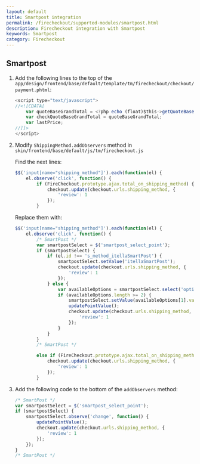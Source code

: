 ```yaml
---
layout: default
title: Smartpost integration
permalink: /firecheckout/supported-modules/smartpost.html
description: Firecheckout integration with Smartpost
keywords: Smartpost
category: Firecheckout
---
```


## Smartpost

 1. Add the following lines to the top of the `app/design/frontend/base/default/template/tm/firecheckout/checkout/payment.phtml`:

    ```javascript
    <script type="text/javascript">
    //<![CDATA[
        var quoteBaseGrandTotal = <?php echo (float)$this->getQuoteBaseGrandTotal(); ?>;
        var checkQuoteBaseGrandTotal = quoteBaseGrandTotal;
        var lastPrice;
    //]]>
    </script>
    ```

 2. Modify `ShippingMethod.addObservers` method in `skin/frontend/base/default/js/tm/firecheckout.js`

    Find the next lines:

    ```javascript
    $$('input[name="shipping_method"]').each(function(el) {
        el.observe('click', function() {
            if (FireCheckout.prototype.ajax.total_on_shipping_method) {
                checkout.update(checkout.urls.shipping_method, {
                    'review': 1
                });
            }
    ```

    Replace them with:

    ```javascript
    $$('input[name="shipping_method"]').each(function(el) {
        el.observe('click', function() {
            /* SmartPost */
            var smartpostSelect = $('smartpost_select_point');
            if (smartpostSelect) {
                if (el.id !== 's_method_itellaSmartPost') {
                    smartpostSelect.setValue('itellaSmartPost');
                    checkout.update(checkout.urls.shipping_method, {
                        'review': 1
                    });
                } else {
                    var availableOptions = smartpostSelect.select('option');
                    if (availableOptions.length >= 2) {
                        smartpostSelect.setValue(availableOptions[1].value);
                        updatePointValue();
                        checkout.update(checkout.urls.shipping_method, {
                            'review': 1
                        });
                    }
                }
            }
            /* SmartPost */

            else if (FireCheckout.prototype.ajax.total_on_shipping_method) {
                checkout.update(checkout.urls.shipping_method, {
                    'review': 1
                });
            }
    ```

 2. Add the following code to the bottom of the `addObservers` method:

    ```javascript
    /* SmartPost */
    var smartpostSelect = $('smartpost_select_point');
    if (smartpostSelect) {
        smartpostSelect.observe('change', function() {
            updatePointValue();
            checkout.update(checkout.urls.shipping_method, {
                'review': 1
            });
        });
    }
    /* SmartPost */
    ```
